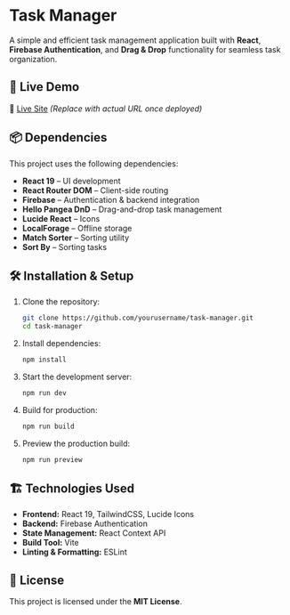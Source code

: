 # **Task Manager**  
A simple and efficient task management application built with **React**, **Firebase Authentication**, and **Drag & Drop** functionality for seamless task organization.  

## 🚀 **Live Demo**  
🔗 [Live Site](#) *(Replace with actual URL once deployed)*  

## 📦 **Dependencies**  
This project uses the following dependencies:  

- **React 19** – UI development  
- **React Router DOM** – Client-side routing  
- **Firebase** – Authentication & backend integration  
- **Hello Pangea DnD** – Drag-and-drop task management  
- **Lucide React** – Icons  
- **LocalForage** – Offline storage  
- **Match Sorter** – Sorting utility  
- **Sort By** – Sorting tasks  

## 🛠 **Installation & Setup**  

1. Clone the repository:  
   ```sh
   git clone https://github.com/yourusername/task-manager.git
   cd task-manager
   ```
2. Install dependencies:  
   ```sh
   npm install
   ```
3. Start the development server:  
   ```sh
   npm run dev
   ```
4. Build for production:  
   ```sh
   npm run build
   ```
5. Preview the production build:  
   ```sh
   npm run preview
   ```

## 🏗 **Technologies Used**  
- **Frontend:** React 19, TailwindCSS, Lucide Icons  
- **Backend:** Firebase Authentication  
- **State Management:** React Context API  
- **Build Tool:** Vite  
- **Linting & Formatting:** ESLint  

## 📜 **License**  
This project is licensed under the **MIT License**. 